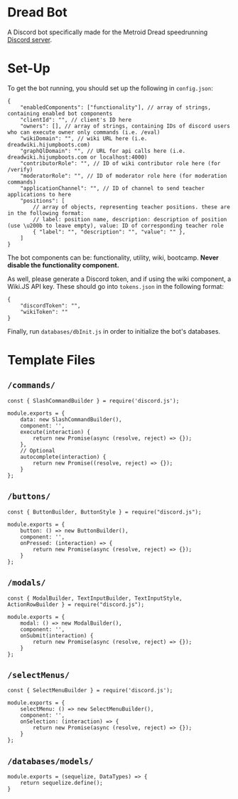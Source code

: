 # Dread Bot
A Discord bot specifically made for the Metroid Dread speedrunning [Discord server](https://discord.gg/BdmYr5TRGT).

# Set-Up
To get the bot running, you should set up the following in `config.json`:
```
{
	"enabledComponents": ["functionality"], // array of strings, containing enabled bot components
	"clientId": "", // client's ID here
	"owners": [], // array of strings, containing IDs of discord users who can execute owner only commands (i.e. /eval)
	"wikiDomain": "", // wiki URL here (i.e. dreadwiki.hijumpboots.com)
	"graphQlDomain": "", // URL for api calls here (i.e. dreadwiki.hijumpboots.com or localhost:4000)
	"contributorRole": "", // ID of wiki contributor role here (for /verify)
    "moderatorRole": "", // ID of moderator role here (for moderation commands)
	"applicationChannel": "", // ID of channel to send teacher applications to here
	"positions": [
		// array of objects, representing teacher positions. these are in the following format:
		// label: position name, description: description of position (use \u200b to leave empty), value: ID of corresponding teacher role
		{ "label": "", "description": "", "value": "" },
	]
}
```
The bot components can be: functionality, utility, wiki, bootcamp. **Never disable the functionality component.**

As well, please generate a Discord token, and if using the wiki component, a Wiki.JS API key. These should go into `tokens.json` in the following format:
```
{
    "discordToken": "",
    "wikiToken": ""
}
```
Finally, run `databases/dbInit.js` in order to initialize the bot's databases.

# Template Files
## `/commands/`
```
const { SlashCommandBuilder } = require('discord.js');

module.exports = {
    data: new SlashCommandBuilder(),
    component: '',
    execute(interaction) {
        return new Promise(async (resolve, reject) => {});
    },
    // Optional
    autocomplete(interaction) {
        return new Promise((resolve, reject) => {});
    }
};
```

## `/buttons/`
```
const { ButtonBuilder, ButtonStyle } = require("discord.js");

module.exports = {
    button: () => new ButtonBuilder(),
    component: '',
    onPressed: (interaction) => {
        return new Promise(async (resolve, reject) => {});
    }
};
```

## `/modals/`
```
const { ModalBuilder, TextInputBuilder, TextInputStyle, ActionRowBuilder } = require("discord.js");

module.exports = {
    modal: () => new ModalBuilder(),
    component: '',
    onSubmit(interaction) {
        return new Promise(async (resolve, reject) => {});
    }
};
```

## `/selectMenus/`
```
const { SelectMenuBuilder } = require('discord.js');

module.exports = {
    selectMenu: () => new SelectMenuBuilder(),
    component: '',
    onSelection: (interaction) => {
        return new Promise(async (resolve, reject) => {});
    }
};

```

## `/databases/models/`
```
module.exports = (sequelize, DataTypes) => {
    return sequelize.define();
}
```
